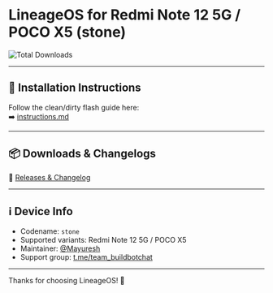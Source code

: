 # LineageOS for Redmi Note 12 5G / POCO X5 (stone)

![Total Downloads](https://img.shields.io/github/downloads/mayuresh-releases/LineageOS_stone/total)

---

## 📲 Installation Instructions

Follow the clean/dirty flash guide here:  
➡️ [instructions.md](./instructions.md)

---

## 📦 Downloads & Changelogs

🔗 [Releases & Changelog](https://github.com/mayuresh-releases/LineageOS_stone/releases)

---

## ℹ️ Device Info

- Codename: `stone`
- Supported variants: Redmi Note 12 5G / POCO X5
- Maintainer: [@Mayuresh](https://github.com/mayuresh2543)
- Support group: [t.me/team_buildbotchat](https://t.me/team_buildbotchat)

---

Thanks for choosing LineageOS! 🚀